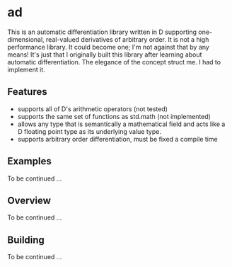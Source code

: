 # ad

This is an automatic differentiation library written in D supporting one-dimensional, real-valued 
derivatives of arbitrary order. It is not a high performance library. It could become one; I'm not 
against that by any means! It's just that I originally built this library after learning about 
automatic differentiation. The elegance of the concept struct me.  I had to implement it.  

## Features

* supports all of D's arithmetic operators (not tested)
* supports the same set of functions as std.math (not implemented)
* allows any type that is semantically a mathematical field and acts like a D floating point type as 
its underlying value type.
* supports arbitrary order differentiation, must be fixed a compile time

## Examples

To be continued ...

## Overview

To be continued ...

## Building

To be continued ...
